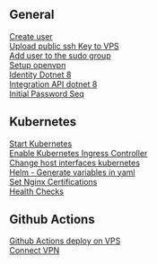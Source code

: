## General
[Create user](https://www.cyberciti.biz/faq/create-a-user-account-on-ubuntu-linux/)\
[Upload public ssh Key to VPS](https://linuxhandbook.com/add-ssh-public-key-to-server/)\
[Add user to the sudo group](https://phoenixnap.com/kb/how-to-create-sudo-user-on-ubuntu)\
[Setup openvpn](https://www.cyberciti.biz/faq/howto-setup-openvpn-server-on-ubuntu-linux-14-04-or-16-04-lts/)\
[Identity Dotnet 8](https://kgrontis.github.io/posts/Exploring-Identity-Endpoints-in-.NET-8/)\
[Integration API dotnet 8](https://learn.microsoft.com/en-us/aspnet/core/test/integration-tests?view=aspnetcore-8.0)\
[Initial Password Seq](https://blog.datalust.co/setting-an-initial-password-when-deploying-seq-to-docker/)

## Kubernetes
[Start Kubernetes](https://kubernetes.io/docs/concepts/overview/working-with-objects/)\
[Enable Kubernetes Ingress Controller](https://kubernetes.io/docs/tasks/access-application-cluster/ingress-minikube/)\
[Change host interfaces kubernetes](https://microk8s.io/docs/configure-host-interfaces)\
[Helm - Generate variables in yaml](https://helm.sh/docs/intro/using_helm/)\
[Set Nginx Certifications](https://blog.antosubash.com/posts/setup-nginx-and-cert-manager-in-micro-k8s)\
[Health Checks](https://komodor.com/blog/kubernetes-health-checks-everything-you-need-to-know/)

## Github Actions
[Github Actions deploy on VPS](https://gist.github.com/danielwetan/4f4db933531db5dd1af2e69ec8d54d8a)\
[Connect VPN](https://github.com/marketplace/actions/connect-vpn-action)